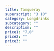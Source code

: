 ```yaml
---
title: Tanqueray
superscript: "3 10"
category: Longdrinks
subcategory: ""
description: ""
price1: "7,0"
price2: ""
price3: ""
---
```

